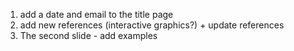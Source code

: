 1. add a date and email to the title page
2. add new references (interactive graphics?) + update references
3. The second slide - add examples
